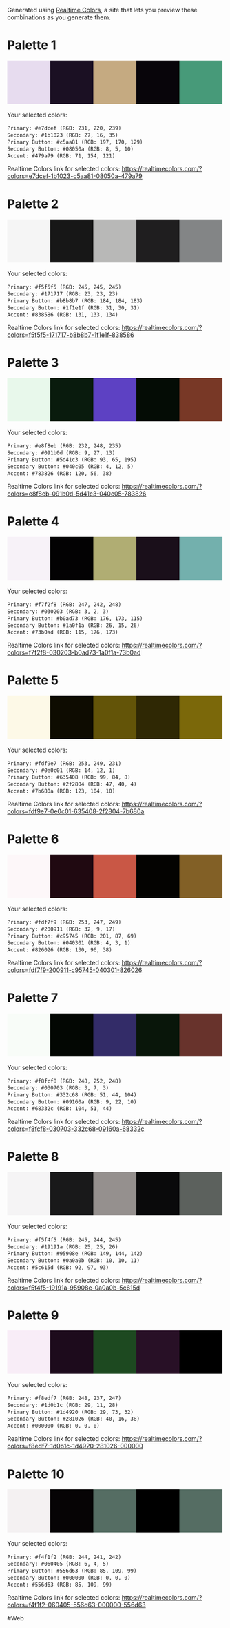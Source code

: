 Generated using [Realtime Colors](../../../Pages/Omnivore/2023-05-16/Realtime%20Colors.md), a site that lets you preview these combinations as you generate them.

# Palette 1
![Palette](../../../Assets/Palettes/palette_1.png)

Your selected colors:

    Primary: #e7dcef (RGB: 231, 220, 239)
    Secondary: #1b1023 (RGB: 27, 16, 35)
    Primary Button: #c5aa81 (RGB: 197, 170, 129)
    Secondary Button: #08050a (RGB: 8, 5, 10)
    Accent: #479a79 (RGB: 71, 154, 121)

Realtime Colors link for selected colors: https://realtimecolors.com/?colors=e7dcef-1b1023-c5aa81-08050a-479a79

# Palette 2
![palette_2](../../../Assets/Palettes/palette_2.png)

Your selected colors:

    Primary: #f5f5f5 (RGB: 245, 245, 245)
    Secondary: #171717 (RGB: 23, 23, 23)
    Primary Button: #b8b8b7 (RGB: 184, 184, 183)
    Secondary Button: #1f1e1f (RGB: 31, 30, 31)
    Accent: #838586 (RGB: 131, 133, 134)

Realtime Colors link for selected colors: https://realtimecolors.com/?colors=f5f5f5-171717-b8b8b7-1f1e1f-838586


# Palette 3
![palette_3](../../../Assets/Palettes/palette_3.png)

Your selected colors:

    Primary: #e8f8eb (RGB: 232, 248, 235)
    Secondary: #091b0d (RGB: 9, 27, 13)
    Primary Button: #5d41c3 (RGB: 93, 65, 195)
    Secondary Button: #040c05 (RGB: 4, 12, 5)
    Accent: #783826 (RGB: 120, 56, 38)

Realtime Colors link for selected colors: https://realtimecolors.com/?colors=e8f8eb-091b0d-5d41c3-040c05-783826

# Palette 4
![palette_4](../../../Assets/Palettes/palette_4.png)

Your selected colors:

    Primary: #f7f2f8 (RGB: 247, 242, 248)
    Secondary: #030203 (RGB: 3, 2, 3)
    Primary Button: #b0ad73 (RGB: 176, 173, 115)
    Secondary Button: #1a0f1a (RGB: 26, 15, 26)
    Accent: #73b0ad (RGB: 115, 176, 173)

Realtime Colors link for selected colors: https://realtimecolors.com/?colors=f7f2f8-030203-b0ad73-1a0f1a-73b0ad

# Palette 5
![palette_5](../../../Assets/Palettes/palette_5.png)

Your selected colors:

    Primary: #fdf9e7 (RGB: 253, 249, 231)
    Secondary: #0e0c01 (RGB: 14, 12, 1)
    Primary Button: #635408 (RGB: 99, 84, 8)
    Secondary Button: #2f2804 (RGB: 47, 40, 4)
    Accent: #7b680a (RGB: 123, 104, 10)

Realtime Colors link for selected colors: https://realtimecolors.com/?colors=fdf9e7-0e0c01-635408-2f2804-7b680a

# Palette 6
![palette_6](../../../Assets/Palettes/palette_6.png)

Your selected colors:

    Primary: #fdf7f9 (RGB: 253, 247, 249)
    Secondary: #200911 (RGB: 32, 9, 17)
    Primary Button: #c95745 (RGB: 201, 87, 69)
    Secondary Button: #040301 (RGB: 4, 3, 1)
    Accent: #826026 (RGB: 130, 96, 38)

Realtime Colors link for selected colors: https://realtimecolors.com/?colors=fdf7f9-200911-c95745-040301-826026

# Palette 7
![palette_7](../../../Assets/Palettes/palette_7.png)

Your selected colors:

    Primary: #f8fcf8 (RGB: 248, 252, 248)
    Secondary: #030703 (RGB: 3, 7, 3)
    Primary Button: #332c68 (RGB: 51, 44, 104)
    Secondary Button: #09160a (RGB: 9, 22, 10)
    Accent: #68332c (RGB: 104, 51, 44)

Realtime Colors link for selected colors: https://realtimecolors.com/?colors=f8fcf8-030703-332c68-09160a-68332c

# Palette 8
![palette_8](../../../Assets/Palettes/palette_8.png)

Your selected colors:

    Primary: #f5f4f5 (RGB: 245, 244, 245)
    Secondary: #19191a (RGB: 25, 25, 26)
    Primary Button: #95908e (RGB: 149, 144, 142)
    Secondary Button: #0a0a0b (RGB: 10, 10, 11)
    Accent: #5c615d (RGB: 92, 97, 93)

Realtime Colors link for selected colors: https://realtimecolors.com/?colors=f5f4f5-19191a-95908e-0a0a0b-5c615d

# Palette 9
![palette_9](../../../Assets/Palettes/palette_9.png)

Your selected colors:

    Primary: #f8edf7 (RGB: 248, 237, 247)
    Secondary: #1d0b1c (RGB: 29, 11, 28)
    Primary Button: #1d4920 (RGB: 29, 73, 32)
    Secondary Button: #281026 (RGB: 40, 16, 38)
    Accent: #000000 (RGB: 0, 0, 0)

Realtime Colors link for selected colors: https://realtimecolors.com/?colors=f8edf7-1d0b1c-1d4920-281026-000000

# Palette 10
![palette_10](../../../Assets/Palettes/palette_10.png)

Your selected colors:

    Primary: #f4f1f2 (RGB: 244, 241, 242)
    Secondary: #060405 (RGB: 6, 4, 5)
    Primary Button: #556d63 (RGB: 85, 109, 99)
    Secondary Button: #000000 (RGB: 0, 0, 0)
    Accent: #556d63 (RGB: 85, 109, 99)

Realtime Colors link for selected colors: https://realtimecolors.com/?colors=f4f1f2-060405-556d63-000000-556d63

#Web